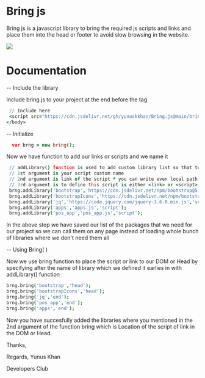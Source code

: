 # Bring js 
Bring js is a javascript library to bring the required js scripts and links and place them into the head or footer to avoid slow browsing in the website.


 ![](https://i.ibb.co/1T4TXmG/BringJS.png)
 
 
# Documentation

-- Include the library

Include bring.js to your project at the end before the </body> tag
```coffee
 // Include here
 <script src="https://cdn.jsdelivr.net/gh/yunuskkhan/Bring.js@main/bring.js"></script>
</body>
```

-- Initialize

```coffee
  var brng = new bring();
```
Now we have function to add our links or scripts and we name it

```coffee
 // addLibrary() function is used to add custom library list so that to include sspecific library by Library name using bring() functoin
 // 1st argument is your script custom name 
 // 2nd argument is link of the script * you can write even local path in your project
 // 3rd argument is to define this script is either <link> or <script> where <link> will automatically adds rel='stylesheet' attribute to it
 brng.addLibrary('bootstrap','https://cdn.jsdelivr.net/npm/bootstrap@5.0.2/dist/css/bootstrap.min.css','link');
 brng.addLibrary('bootstrapIcons','https://cdn.jsdelivr.net/npm/bootstrap-icons@1.5.0/font/bootstrap-icons.css','link');
 brng.addLibrary('jq','https://code.jquery.com/jquery-3.6.0.min.js','script');
 brng.addLibrary('apps','apps.js','script');
 brng.addLibrary('pos_app','pos_app.js','script');
```
In the above step we have saved our list of the packages that we need for our project so we can call them on any page instead of loading whole bunch of libraries where we don't need them all 

-- Using Bring( )

Now we use bring function to place the script or link to our DOM or Head by specifying after the name of library which we defined it earlies in with addLibrary() function

```coffee
brng.bring('bootstrap','head');
brng.bring('bootstrapIcons','head');
brng.bring('jq','end');
brng.bring('pos_app','end');
brng.bring('apps','end');
```
Now you have succesfully added the libraries where you mentioned in the 2nd argument of the function bring which is Location of the script of link in the DOM or Head.

Thanks,

Regards,
Yunus Khan

Developers Club
